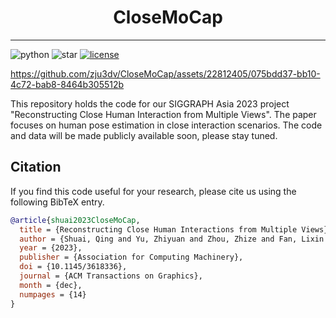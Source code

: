 
<div align="center">
  <h1>CloseMoCap</h1>  
</div>

---

![python](https://img.shields.io/github/languages/top/zju3dv/CloseMoCap)
![star](https://img.shields.io/github/stars/zju3dv/CloseMoCap)
[![license](https://img.shields.io/badge/license-zju3dv-white)](license)

https://github.com/zju3dv/CloseMoCap/assets/22812405/075bdd37-bb10-4c72-bab8-8464b305512b

This repository holds the code for our SIGGRAPH Asia 2023 project "Reconstructing Close Human Interaction from Multiple Views". The paper focuses on human pose estimation in close interaction scenarios. The code and data will be made publicly available soon, please stay tuned.



## Citation

If you find this code useful for your research, please cite us using the following BibTeX entry. 

```bibtex
@article{shuai2023CloseMoCap,
  title = {Reconstructing Close Human Interactions from Multiple Views},
  author = {Shuai, Qing and Yu, Zhiyuan and Zhou, Zhize and Fan, Lixin and Yang, Haijun and Yang, Can and Zhou, Xiaowei},
  year = {2023},
  publisher = {Association for Computing Machinery},
  doi = {10.1145/3618336},
  journal = {ACM Transactions on Graphics},
  month = {dec},
  numpages = {14}
}
```
